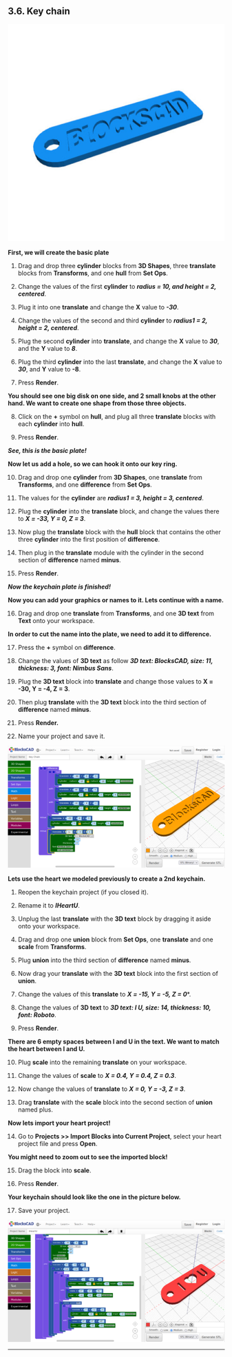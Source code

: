 ## 3.6. Key chain

![KeyChain.jpg](files/KeyChain.jpg)

**First, we will create the basic plate**

1. Drag and drop three **cylinder** blocks from **3D Shapes**, three **translate** blocks from **Transforms**, and one **hull** from **Set Ops**.

2. Change the values of the first **cylinder** to ***radius = 10, and height = 2, centered***.

3. Plug it into one **translate** and change the **X** value to ***-30***.

4. Change the values of the second and third **cylinder** to ***radius1 = 2, height = 2, centered***.

5. Plug the second **cylinder** into **translate**, and change the **X** value to ***30***, and the **Y** value to ***8***.

6. Plug the third **cylinder** into the last **translate**, and change the **X** value to ***30***, and **Y** value to **-8**.

7. Press **Render**.

**You should see one big disk on one side, and 2 small knobs at the other hand. We want to create one shape from those three objects.**

8. Click on the **+** symbol on **hull**, and plug all three **translate** blocks with each **cylinder** into **hull**.

9. Press **Render**.

***See, this is the basic plate!***

**Now let us add a hole, so we can hook it onto our key ring.**

10. Drag and drop one **cylinder** from **3D Shapes**, one **translate** from **Transforms**, and one **difference** from **Set Ops**.

11. The values for the **cylinder** are ***radius1 = 3, height = 3, centered***.

12. Plug the **cylinder** into the **translate** block, and change the values there to ***X = -33, Y = 0, Z = 3***.

13. Now plug the **translate** block with the **hull** block that contains the other three **cylinder** into the first position of **difference**.

14. Then plug in the **translate** module with the cylinder in the second section of **difference** named **minus**.

15. Press **Render**.

***Now the keychain plate is finished!***

**Now you can add your graphics or names to it. Lets continue with a name.**

16. Drag and drop one **translate** from **Transforms**, and one **3D text** from **Text** onto your workspace.

**In order to cut the name into the plate, we need to add it to difference.**

17. Press the **+** symbol on **difference**.

18. Change the values of **3D text** as follow ***3D text: BlocksCAD, size: 11, thickness: 3, font: Nimbus Sans***.

19. Plug the **3D text** block into **translate** and change those values to **X = -30, Y = -4, Z = 3**.

20. Then plug **translate** with the **3D text** block into the third section of **difference** named **minus**.

21. Press **Render.**

22. Name your project and save it.

![](files/2_6_FirstSteps_1.png)

**Lets use the heart we modeled previously to create a 2nd keychain.**

1. Reopen the keychain project (if you closed it).

2. Rename it to ***IHeartU***.

3. Unplug the last **translate** with the **3D text** block by dragging it aside onto your workspace.

4. Drag and drop one **union** block from **Set Ops**, one **translate** and one **scale** from **Transforms**.

5. Plug **union** into the third section of **difference** named **minus**.

6. Now drag your **translate** with the **3D text** block into the first section of **union**.

7. Change the values of this **translate** to ***X = -15, Y = -5, Z = 0***\*.

8. Change the values of **3D text** to ***3D text: I U, size: 14, thickness: 10, font: Roboto***.

9. Press **Render**.

**There are 6 empty spaces between I and U in the text. We want to match the heart between I and U.**

10. Plug **scale** into the remaining **translate** on your workspace.

11. Change the values of **scale** to ***X = 0.4, Y = 0.4, Z = 0.3***.

12. Now change the values of **translate** to ***X = 0, Y = -3, Z = 3***.

13. Drag **translate** with the **scale** block into the second section of **union** named plus.

**Now lets import your heart project!**

14. Go to **Projects >> Import Blocks into Current Project**, select your heart project file and press **Open**.

**You might need to zoom out to see the imported block!**

15. Drag the block into **scale**.

16. Press **Render**.

**Your keychain should look like the one in the picture below.**

17. Save your project.

![](files/2_6_FirstSteps_2.png)

---
